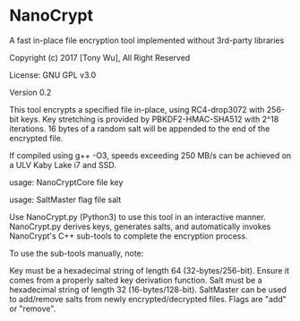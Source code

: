# NanoCrypt
A fast in-place file encryption tool implemented without 3rd-party libraries 

Copyright (c) 2017 [Tony Wu], All Right Reserved

License: GNU GPL v3.0

Version 0.2

This tool encrypts a specified file in-place, using RC4-drop3072 with 256-bit keys. Key stretching is provided by PBKDF2-HMAC-SHA512 with 2^18 iterations. 16 bytes of a random salt will be appended to the end of the encrypted file.

If compiled using g++ -O3, speeds exceeding 250 MB/s can be achieved on a ULV Kaby Lake i7 and SSD.

usage: NanoCryptCore file key

usage: SaltMaster flag file salt

Use NanoCrypt.py (Python3) to use this tool in an interactive manner. NanoCrypt.py derives keys, generates salts, and automatically invokes NanoCrypt's C++ sub-tools to complete the encryption process.

To use the sub-tools manually, note:

Key must be a hexadecimal string of length 64 (32-bytes/256-bit). Ensure it comes from a properly salted key derivation function. Salt must be a hexadecimal string of length 32 (16-bytes/128-bit). SaltMaster can be used to add/remove salts from newly encrypted/decrypted files. Flags are "add" or "remove".
